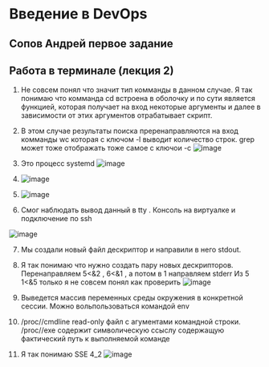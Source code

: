 # Введение в DevOps

##  Сопов Андрей первое задание 


## Работа в терминале (лекция 2)

1. Не совсем понял что значит тип комманды в данном случае. Я так понимаю что комманда cd встроена в оболочку и по сути является функцией, которая получает на вход некоторые аргументы и далее в зависимости от этих аргументов отрабатывает скрипт. 

2. В этом случае результаты поиска преренаправляются на вход комманды wc которая с ключом -l выводит количество строк. grep может тоже отображать тоже самое с ключои -c ![image](https://user-images.githubusercontent.com/5323690/166488786-88dd0578-e371-484f-aa31-b7723503e1c2.png)

3. Это процесс systemd ![image](https://user-images.githubusercontent.com/5323690/166491793-fb120729-04de-40b7-aac8-738e92adef8c.png)

4. ![image](https://user-images.githubusercontent.com/5323690/166502412-71956c0f-f56e-4748-b486-9dc9e55994e4.png)
 
5. ![image](https://user-images.githubusercontent.com/5323690/166503802-8db5fece-23ce-4608-86f8-d89bc5ce0387.png)

6. Смог наблюдать вывод данный в tty . Консоль на виртуалке и подключение по ssh 

![image](https://user-images.githubusercontent.com/5323690/166951537-6d60675b-7498-429e-ba56-e78847d7c059.png)

7. Мы создали новый файл дескриптор и направили в него stdout. 

8. Я так понимаю что нужно создать пару новых дескрипторов. Перенаправляем 5<&2 , 6<&1 , а потом в 1 направляем stderr Из 5 1<&5
   только я не совсем понял как проверить 
   ![image](https://user-images.githubusercontent.com/5323690/167081475-123ea1a6-eb60-4974-86bf-7a5ddf0a11cb.png)

9. Выведется массив переменных среды окружения в конкретной сессии.  Можно вольпользоваться командой env

10. /proc/<PID>/cmdline  read-only файл с агументами командной строки. /proc/<PID>/exe содержит символическую ссыслу содержащую фактический путь к выполняемой команде

11. Я так понимаю SSE 4_2 ![image](https://user-images.githubusercontent.com/5323690/167086284-944d9331-d813-45e6-8fcd-0f33a376e3c4.png)

